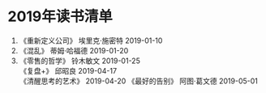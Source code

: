 # 2019年读书清单
1. 《重新定义公司》     埃里克·施密特              2019-01-10  
2. 《混乱》            蒂姆·哈福德               2019-01-20  
3. 《零售的哲学》       铃木敏文                  2019-01-25  
   《复盘+》 邱昭良  2019-04-17  
   《清醒思考的艺术》 2019-04-20 
   《最好的告别》  阿图·葛文德  2019-05-01  
